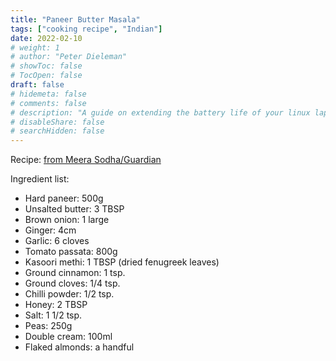 ```yaml
---
title: "Paneer Butter Masala"
tags: ["cooking recipe", "Indian"]
date: 2022-02-10
# weight: 1
# author: "Peter Dieleman"
# showToc: false
# TocOpen: false
draft: false
# hidemeta: false
# comments: false
# description: "A guide on extending the battery life of your linux laptop"
# disableShare: false
# searchHidden: false
---
```


Recipe: [from Meera Sodha/Guardian](https://www.theguardian.com/food/2021/mar/29/20-best-cheese-recipes-meera-sodha-paneer-butter-masala)

Ingredient list:

- Hard paneer: 500g
- Unsalted butter: 3 TBSP
- Brown onion: 1 large
- Ginger: 4cm
- Garlic: 6 cloves
- Tomato passata: 800g
- Kasoori methi: 1 TBSP (dried fenugreek leaves)
- Ground cinnamon: 1 tsp.
- Ground cloves: 1/4 tsp.
- Chilli powder: 1/2 tsp.
- Honey: 2 TBSP
- Salt: 1 1/2 tsp.
- Peas: 250g
- Double cream: 100ml
- Flaked almonds: a handful
